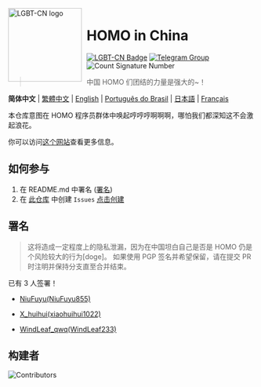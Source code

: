<img width="150" height="150" align="left" style="float: left; margin: 0 10px 0 0;" alt="LGBT-CN logo" src="https://avatars.githubusercontent.com/u/115162810?s=88&v=4">

# HOMO in China

[![LGBT-CN Badge](https://img.shields.io/badge/Support-LGBTQIA-FF0000)](https://github.com/CNHOMO)
[![Telegram Group](https://img.shields.io/badge/Telegram-CNHOMO-FFA500.svg)](https://t.me/CNHOMO)
![Count Signature Number](https://github.com/LGBT-CN/LGBTQIA-in-China/workflows/Count%20Signature%20Number/badge.svg?style=flat-square)

> 中国 HOMO 们团结的力量是强大的~！

**简体中文** | [繁體中文](README/zh-TW.md) | [English](README/en-GB.md) | [Português do Brasil](README/pt-BR.md) | [日本語](README/ja-JP.md) | [Français](README/fr-FR.md)

本仓库意图在 HOMO 程序员群体中唤起哼哼哼啊啊啊，哪怕我们都深知这不会激起浪花。

你可以访问[这个网站](https://www.cnhomo.ml)查看更多信息。

## 如何参与

1. 在 README.md 中署名 ([署名](#署名))
2. 在 [此仓库](https://github.com/CNHOMO/About) 中创建 ```Issues``` [点击创建](https://github.com/CNHOMO/About/issues/new/choose)

## 署名

> 这将造成一定程度上的隐私泄漏，因为在中国坦白自己是否是 HOMO 仍是个风险较大的行为[doge]。
> 如果使用 PGP 签名并希望保留，请在提交 PR 时注明并保持分支直至合并结束。

<!-- 通常来说不需要手动修正人数，我们会通过 CI 自动统计 -->
<!-- 请不要更改下方的标签 -->
<!-- BEGIN LGBT-CN COUNT -->
已有 3 人签署！
<!-- END LGBT-CN COUNT -->
<!-- 请不要更改上方的标签 -->

<!-- 请不要更改下方的标签 -->
<!-- BEGIN LGBT-CN SIGNATURE -->

- [NiuFuyu(NiuFuyu855)](https://github.com/NiuFuyu855)
- [X_huihui(xiaohuihui1022)](https://github.com/xiaohuihui1022)
- [WindLeaf_qwq(WindLeaf233)](https://github.com/WindLeaf233)

  <!-- END LGBT-CN SIGNATURE -->
  <!-- 请不要更改上方的标签 -->

## 构建者

![Contributors](https://contrib.rocks/image?repo=CNHOMO/CNHOMO)
